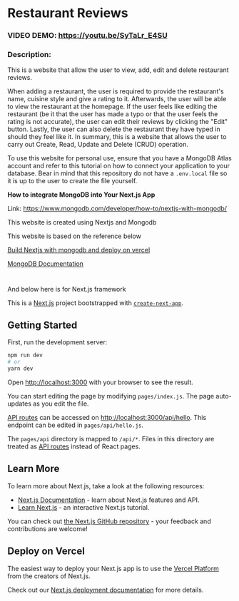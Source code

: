 # Restaurant Reviews

### VIDEO DEMO: https://youtu.be/SyTaLr_E4SU

### Description: 
This is a website that allow the user to view, add, edit and delete restaurant reviews. 

When adding a restaurant, the user is required to provide the restaurant's name, cuisine style and give a rating to it. Afterwards, the user will be able to view the restaurant at the homepage. If the user feels like editing the restaurant (be it that the user has made a typo or that the user feels the rating is not accurate), the user can edit their reviews by clicking the "Edit" button. Lastly, the user can also delete the restaurant they have typed in should they feel like it. In summary, this is a website that allows the user to carry out Create, Read, Update and Delete (CRUD) operation.


To use this website for personal use, ensure that you have a MongoDB Atlas account and refer to this tutorial on how to connect your application to your database. Bear in mind that this repository do not have a `.env.local` file so it is up to the user to create the file yourself.

**How to integrate MongoDB into Your Next.js App**

Link: https://www.mongodb.com/developer/how-to/nextjs-with-mongodb/



This website is created using Nextjs and Mongodb

This website is based on the reference below

[Build Nextjs with mongodb and deploy on vercel](https://www.section.io/engineering-education/build-nextjs-with-mongodb-and-deploy-on-vercel/#installing-nextjs)

[MongoDB Documentation](https://docs.mongodb.com/manual/tutorial/getting-started/)

#

And below here is for Next.js framework

This is a [Next.js](https://nextjs.org/) project bootstrapped with [`create-next-app`](https://github.com/vercel/next.js/tree/canary/packages/create-next-app).

## Getting Started

First, run the development server:

```bash
npm run dev
# or
yarn dev
```

Open [http://localhost:3000](http://localhost:3000) with your browser to see the result.

You can start editing the page by modifying `pages/index.js`. The page auto-updates as you edit the file.

[API routes](https://nextjs.org/docs/api-routes/introduction) can be accessed on [http://localhost:3000/api/hello](http://localhost:3000/api/hello). This endpoint can be edited in `pages/api/hello.js`.

The `pages/api` directory is mapped to `/api/*`. Files in this directory are treated as [API routes](https://nextjs.org/docs/api-routes/introduction) instead of React pages.

## Learn More

To learn more about Next.js, take a look at the following resources:

- [Next.js Documentation](https://nextjs.org/docs) - learn about Next.js features and API.
- [Learn Next.js](https://nextjs.org/learn) - an interactive Next.js tutorial.

You can check out [the Next.js GitHub repository](https://github.com/vercel/next.js/) - your feedback and contributions are welcome!

## Deploy on Vercel

The easiest way to deploy your Next.js app is to use the [Vercel Platform](https://vercel.com/new?utm_medium=default-template&filter=next.js&utm_source=create-next-app&utm_campaign=create-next-app-readme) from the creators of Next.js.

Check out our [Next.js deployment documentation](https://nextjs.org/docs/deployment) for more details.
